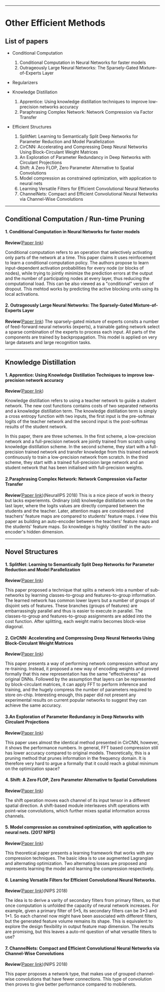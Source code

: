 
***

# Other Efficient Methods

## [](#list) List of papers

* Conditional Computation
  1. Conditional Computation in Neural Networks for faster models
  2. Outrageously Large Neural Networks: The Sparsely-Gated Mixture-of-Experts Layer

* Regularizers

* Knowledge Distillation
  1. Apprentice: Using knowledge distillation techniques to improve low-precision networks accuracy
  2. Paraphrasing Complex Network: Network Compression via Factor Transfer

* Efficient Structures
  1. SplitNet: Learning to Semantically Split Deep Networks for Parameter Reduction and Model Parallelization
  2. CirCNN: Accelerating and Compressing Deep Neural Networks Using Block-Circulant Weight Matrices
  3. An Exploration of Parameter Redundancy in Deep Networks with Circulant Projections
  4. Shift: A Zero FLOP, Zero Parameter Alternative to Spatial Convolutions
  5. Model compression as constrained optimization, with application to neural nets
  6. Learning Versatile Filters for Efficient Convolutional Neural Networks
  7. ChannelNets: Compact and Efficient Convolutional Neural Networks via Channel-Wise Convolutions



* * *

## Conditional Computation / Run-time Pruning

#### 1. **Conditional Computation in Neural Networks for faster models**

**Review**([Paper link](https://arxiv.org/abs/1511.06297))

Conditional computation refers to an operation that selectively
activating only parts of the network at a time.
This paper claims it uses reinfocement to learn a conditional computation
policy.
The authors propose to learn input-dependent activation probabilities
for every node (or blocks of nodes), while trying to jointly minimize the
prediction errors at the output and the number of participating nodes at
every layer, thus reducing the computational load.
This can be also viewed as a "conditional" version of dropout.
This mehtod works by predicting the active blocking units using its local
activations.

#### 2. **Outrageously Large Neural Networks: The Sparsely-Gated Mixture-of-Experts Layer**

**Review**([Paper link](https://arxiv.org/abs/1701.06538))
The sparsely-gated mixture of experts consits a number of feed-forward neural
networks (experts), a trainable gating network select a sparse combination of
the experts to process each input.
All parts of the components are trained by backpropagation.
This model is applied on very large datasets and large recognition tasks.

* * *

## Knowledge Distillation

#### 1. Apprentice: Using Knowledge Distillation Techniques to improve low-precision network accuracy

**Review**([Paper link]())

Knowledge distillation refers to using a teacher network to guide a student network.
The new cost functions contains costs of two separated networks and a knowledge distillation term.
The knowledge distillation term is simply a cross entropy function with two inputs, the first input is the pre-softmax logits of the teacher network and the second input is the post-softmax results of the student network.

In this paper, there are three schemes.
In the first scheme, a low-precision network and a full-precision network are jointly trained from scratch using knowledge distillation scheme.
In the second scheme, they start with a full-precision trained network and transfer knowledge from this trained network continuously to train a low-precision network from scratch.
In the third scheme, they start with a trained full-precision large network and an student network that has been initialised with full-precision weights.

#### 2.Paraphrasing Complex Network: Network Compression via Factor Transfer

**Review**([Paper link]())(NeuralIPS 2018)
This is a nice piece of work in theory but lacks experiemnts.
Ordinary (old) knolwedge distillation works on the last layer, where the logits values are directly compared between the students and the teacher.
Later, attention maps are considereed and teachers' feature maps are compared to students' feature maps.
I view this paper as building an auto-encoder between the teachers' feature maps and the students' feature maps.
So knowledge is highly 'distilled' in the auto-encoder's hidden dimension.

* * *

## Novel Structures

#### 1. **SplitNet: Learning to Semantically Split Deep Networks for Parameter Reduction and Model Parallelization**

**Review**([Paper link](https://arxiv.org/abs/1612.01064))

This paper proposed a technique that splits a network into a number of sub-networks
by learning classes-to-group and features-to-group information.
The learned network has common lower layers but a number of groups of disjoint
sets of features.
These branches (groups of features) are embarrassingly parallel and thus is easier
to execute in parallel.
The classes-to-group and features-to-group assignments are added into the cost
function.
After splitting, each weight matrix becomes block-wise diagonal.

#### 2. CirCNN: Accelerating and Compressing Deep Neural Networks Using Block-Circulant Weight Matrices

**Review**([Paper link](https://arxiv.org/abs/1708.08917))

This paper presents a way of performing network compression without any re-training.
Instead, it proposed a new way of encoding weights and proved formally that
this new representation has the same "effectiveness" as original DNNs.
Followed by the assumption that layers can be represented by block-circulant
matrices, it can apply FFT to perform inference and training, and the hugely
compress the number of parameters required to store on-chip.
Interesting enough, this paper did not present any experimental results on
current popular networks to suggest they can achieve the same accuracy.

#### 3.An Exploration of Parameter Redundancy in Deep Networks with Circulant Projections

**Review**([Paper link]())

This paper uses almost the identical method presented in CirCNN, however,
it shows the performance numbers.
In general, FFT based compression still has lower accuracy compared to original
models.
Theoretically, this is a pruning method that prunes information in the
frequency domain.
It is therefore very hard to argue a formally that it could reach a global minimum
on the optimization space?

#### 4. Shift: A Zero FLOP, Zero Parameter Alternative to Spatial Convolutions

**Review**([Paper link](https://arxiv.org/abs/1711.08141))

The shift operation moves each channel of its input tensor in a different spatial
direction.
A shift-based module interleaves shift operations with point-wise convolutions,
which further mixes spatial information across channels.

#### 5. Model compression as constrained optimization, with application to neural nets. (2017 NIPS)

**Review**([Paper link]())

This theoretical paper presents a learning framework that works with any compression techniques.
The basic idea is to use augmented Lagrangian and alternating optimization.
Two alternating losses are proposed and represents learning the model and learning the compression respectively.

#### 6. Learning Versatile Filters for Efficient Convolutional Neural Networks.

**Review**([Paper link]())(NIPS 2018)

The idea is to derive a varity of secondary filters from primary filters, so that once computation is unfolded the capacity of neural network increases.
For example, given a primary filter of 5\*5, its secondary filters can be 3\*3 and 1\*1.
So each channel now might have been associated with different filters, but the generated feature volume remains its shape.
This is equivalent to explore the design flexibility in output feature map dimension.
The results are promising, but this leaves a auto-ml question of what versatile filters to use?

#### 7. ChannelNets: Compact and Efficient Convolutional Neural Networks via Channel-Wise Convolutions

**Review**([Paper link]())(NIPS 2018)

This paper proposes a network type, that makes use
of grouped channel-wise convolutions that have fewer connections.
This type of convolution then proves to give better performance compared to mobilenets.

